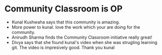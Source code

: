 # Community Classroom is OP

- Kunal Kushwaha says that this community is amazing.
- More power to kunal. love the work which your are doing for the community.
- Anirudh Sharma finds the Community Classroom initiative really great!
- Divya says that she found kunal's video when she was strugling learning git. The video is impresively good. Thank you kunal 
